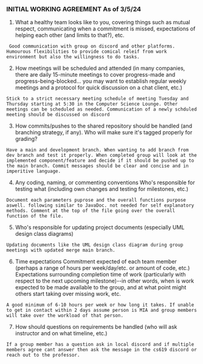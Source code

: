 ### INITIAL WORKING AGREEMENT As of 3/5/24 ###

1. What a healthy team looks like to you, covering things such as mutual respect, communicating when a commitment is missed, expectations of helping each other (and limits to that?), etc.
```
 Good communication with group on discord and other platforms. Humourous flexibilities to provide comical releif from work environment but also the willingness to do tasks. 
```
2. How meetings will be scheduled and attended (in many companies, there are daily 15-minute meetings to cover progress-made and progress-being-blocked... you may want to establish regular weekly meetings and a protocol for quick discussion on a chat client, etc.)
```
Stick to a strict necessary meeting schedule of meeting Tuesday and Thursday starting at 5:30 in the Computer Science Lounge. Other meetings can be scheduled as needed. Communication of a newly schduled meeting should be discussed on discord
 ```

3. How commits/pushes to the shared repository should be handled (and branching strategy, if any). Who will make sure it's tagged properly for grading?
``` 
Have a main and development branch. When wanting to add branch from dev branch and test it properly. When completed group will look at the implemented component/feature and decide if it should be pushed up to the main branch. Commit messages should be clear and concise and in imperitive language.
```

4. Any coding, naming, or commenting conventions
Who's responsible for testing what (including own changes and testing for milestones, etc.)
```
Document each parameters puprose and the overall functions purpose aswell. following similar to JavaDoc. not needed for self explanatory methods. Comment at the top of the file going over the overall function of the file.
```

5. Who's responsible for updating project documents (especially UML design class diagrams)
```
Updating documents like the UML design class diagram during group meetings with updated merge main branch. 
```

6. Time expectations
Commitment expected of each team member (perhaps a range of hours per week/day/etc. or amount of code, etc.)
Expectations surrounding completion time of work (particularly with respect to the next upcoming milestone)--in other words, when is work expected to be made available to the group, and at what point might others start taking over missing work, etc.
```
A good minimum of 6-10 hours per week or how long it takes. If unable to get in contact within 2 days assume person is MIA and group members will take over the workload of that person.
```

7. How should questions on requirements be handled (who will ask instructor and on what timeline, etc.)
```
If a group member has a question ask in local discord and if multiple members agree cant answer then ask the message in the cs619 discord or reach out to the professor.
```